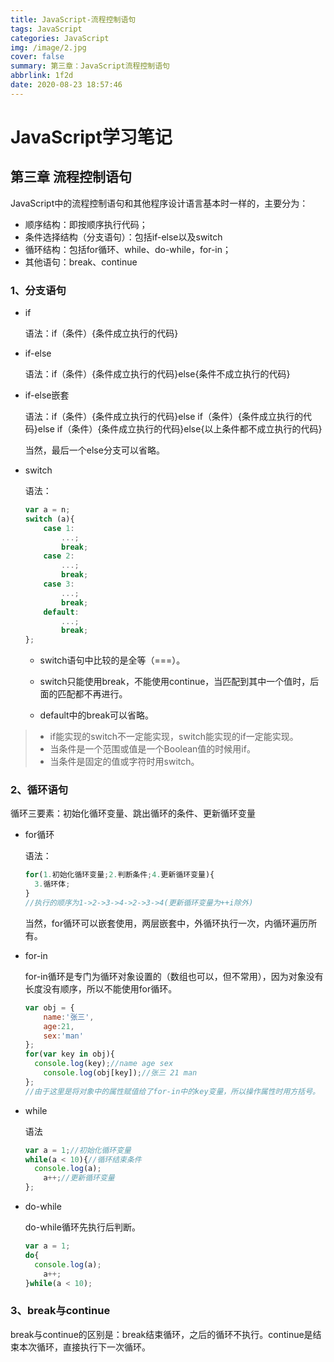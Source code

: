 ```yaml
---
title: JavaScript-流程控制语句
tags: JavaScript
categories: JavaScript
img: /image/2.jpg
cover: false
summary: 第三章：JavaScript流程控制语句
abbrlink: 1f2d
date: 2020-08-23 18:57:46
---
```


# JavaScript学习笔记



## 第三章 流程控制语句

JavaScript中的流程控制语句和其他程序设计语言基本时一样的，主要分为：

- 顺序结构：即按顺序执行代码；
- 条件选择结构（分支语句）：包括if-else以及switch
- 循环结构：包括for循环、while、do-while，for-in；
- 其他语句：break、continue

### 1、分支语句

- if

  语法：if（条件）{条件成立执行的代码}

- if-else

  语法：if（条件）{条件成立执行的代码}else{条件不成立执行的代码}

- if-else嵌套

  语法：if（条件）{条件成立执行的代码}else if（条件）{条件成立执行的代码}else if（条件）{条件成立执行的代码}else{以上条件都不成立执行的代码}

  当然，最后一个else分支可以省略。

- switch

  语法：

  ```js
  var a = n;
  switch (a){
      case 1:
          ...;
          break;
      case 2:
          ...;
          break;
      case 3:
          ...;
          break;
      default:
          ...;
          break;
  };
  ```

  - switch语句中比较的是全等（===）。

  - switch只能使用break，不能使用continue，当匹配到其中一个值时，后面的匹配都不再进行。

  - default中的break可以省略。

> - if能实现的switch不一定能实现，switch能实现的if一定能实现。
> - 当条件是一个范围或值是一个Boolean值的时候用if。
> - 当条件是固定的值或字符时用switch。

### 2、循环语句

循环三要素：初始化循环变量、跳出循环的条件、更新循环变量

- for循环

  语法：

  ```js
  for(1.初始化循环变量;2.判断条件;4.更新循环变量){
  	3.循环体;
  }
  //执行的顺序为1->2->3->4->2->3->4(更新循环变量为++i除外)
  ```

  当然，for循环可以嵌套使用，两层嵌套中，外循环执行一次，内循环遍历所有。

- for-in

  for-in循环是专门为循环对象设置的（数组也可以，但不常用），因为对象没有长度没有顺序，所以不能使用for循环。

  ```js
  var obj = {
      name:'张三',
      age:21,
      sex:'man'
  };
  for(var key in obj){
  	console.log(key);//name age sex
      console.log(obj[key]);//张三 21 man
  };
  //由于这里是将对象中的属性赋值给了for-in中的key变量，所以操作属性时用方括号。
  ```

- while

  语法

  ```js
  var a = 1;//初始化循环变量
  while(a < 10){//循环结束条件
  	console.log(a);
      a++;//更新循环变量
  };
  ```

- do-while

  do-while循环先执行后判断。

  ```js
  var a = 1;
  do{
  	console.log(a);
      a++;
  }while(a < 10);
  ```

### 3、break与continue

break与continue的区别是：break结束循环，之后的循环不执行。continue是结束本次循环，直接执行下一次循环。

